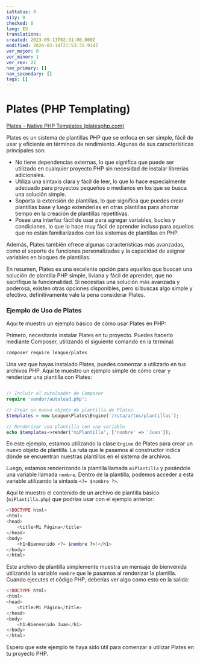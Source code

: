 ```yaml
---
iaStatus: 0
a11y: 0
checked: 0
lang: ES
translations: 
created: 2023-09-13T02:31:00.000Z
modified: 2024-03-14T21:53:35.914Z
ver_major: 0
ver_minor: 1
ver_rev: 22
nav_primary: []
nav_secondary: []
tags: []
---
```

# Plates (PHP Templating)

[Plates - Native PHP Templates (platesphp.com)](https://platesphp.com/)

Plates es un sistema de plantillas PHP que se enfoca en ser simple, fácil de usar y eficiente en términos de rendimiento. Algunas de sus características principales son:

-   No tiene dependencias externas, lo que significa que puede ser utilizado en cualquier proyecto PHP sin necesidad de instalar librerías adicionales.
-   Utiliza una sintaxis clara y fácil de leer, lo que lo hace especialmente adecuado para proyectos pequeños o medianos en los que se busca una solución simple.
-   Soporta la extensión de plantillas, lo que significa que puedes crear plantillas base y luego extenderlas en otras plantillas para ahorrar tiempo en la creación de plantillas repetitivas.
-   Posee una interfaz fácil de usar para agregar variables, bucles y condiciones, lo que lo hace muy fácil de aprender incluso para aquellos que no están familiarizados con los sistemas de plantillas en PHP.

Además, Plates también ofrece algunas características más avanzadas, como el soporte de funciones personalizadas y la capacidad de asignar variables en bloques de plantillas.

En resumen, Plates es una excelente opción para aquellos que buscan una solución de plantilla PHP simple, liviana y fácil de aprender, que no sacrifique la funcionalidad. Si necesitas una solución más avanzada y poderosa, existen otras opciones disponibles, pero si buscas algo simple y efectivo, definitivamente vale la pena considerar Plates.

### Ejemplo de Uso de Plates

Aquí te muestro un ejemplo básico de cómo usar Plates en PHP:

Primero, necesitarás instalar Plates en tu proyecto. Puedes hacerlo mediante Composer, utilizando el siguiente comando en la terminal:

```bash
composer require league/plates
```

Una vez que hayas instalado Plates, puedes comenzar a utilizarlo en tus archivos PHP. Aquí te muestro un ejemplo simple de cómo crear y renderizar una plantilla con Plates:

```php

// Incluir el autoloader de Composer
require 'vendor/autoload.php';

// Crear un nuevo objeto de plantilla de Plates
$templates = new League\Plates\Engine('/ruta/a/tus/plantillas');

// Renderizar una plantilla con una variable
echo $templates->render('miPlantilla', ['nombre' => 'Juan']);
```

En este ejemplo, estamos utilizando la clase `Engine` de Plates para crear un nuevo objeto de plantilla. La ruta que le pasamos al constructor indica dónde se encuentran nuestras plantillas en el sistema de archivos.

Luego, estamos renderizando la plantilla llamada `miPlantilla` y pasándole una variable llamada `nombre`. Dentro de la plantilla, podemos acceder a esta variable utilizando la sintaxis `<?= $nombre ?>`.

Aquí te muestro el contenido de un archivo de plantilla básico (`miPlantilla.php`) que podrías usar con el ejemplo anterior:

```php
<!DOCTYPE html>
<html>
<head>
	<title>Mi Página</title>
</head>
<body>
	<h1>Bienvenido <?= $nombre ?>!</h1>
</body>
</html>
```


Este archivo de plantilla simplemente muestra un mensaje de bienvenida utilizando la variable `nombre` que le pasamos al renderizar la plantilla. Cuando ejecutes el código PHP, deberías ver algo como esto en la salida:

```php
<!DOCTYPE html>
<html>
<head>
	<title>Mi Página</title>
</head>
<body>
	<h1>Bienvenido Juan</h1>
</body>
</html>
```


Espero que este ejemplo te haya sido útil para comenzar a utilizar Plates en tu proyecto PHP.
